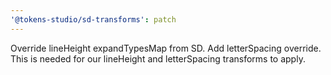 ```yaml
---
'@tokens-studio/sd-transforms': patch
---
```


Override lineHeight expandTypesMap from SD. Add letterSpacing override. This is needed for our lineHeight and letterSpacing transforms to apply.
